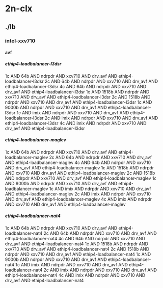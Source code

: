# 2n-clx
## ./lb
### intel-xxv710
#### avf
##### ethip4-loadbalancer-l3dsr
1c AND 64b AND ndrpdr AND xxv710 AND drv_avf AND ethip4-loadbalancer-l3dsr
2c AND 64b AND ndrpdr AND xxv710 AND drv_avf AND ethip4-loadbalancer-l3dsr
4c AND 64b AND ndrpdr AND xxv710 AND drv_avf AND ethip4-loadbalancer-l3dsr
1c AND 1518b AND ndrpdr AND xxv710 AND drv_avf AND ethip4-loadbalancer-l3dsr
2c AND 1518b AND ndrpdr AND xxv710 AND drv_avf AND ethip4-loadbalancer-l3dsr
1c AND 9000b AND ndrpdr AND xxv710 AND drv_avf AND ethip4-loadbalancer-l3dsr
1c AND imix AND ndrpdr AND xxv710 AND drv_avf AND ethip4-loadbalancer-l3dsr
2c AND imix AND ndrpdr AND xxv710 AND drv_avf AND ethip4-loadbalancer-l3dsr
4c AND imix AND ndrpdr AND xxv710 AND drv_avf AND ethip4-loadbalancer-l3dsr
##### ethip4-loadbalancer-maglev
1c AND 64b AND ndrpdr AND xxv710 AND drv_avf AND ethip4-loadbalancer-maglev
2c AND 64b AND ndrpdr AND xxv710 AND drv_avf AND ethip4-loadbalancer-maglev
4c AND 64b AND ndrpdr AND xxv710 AND drv_avf AND ethip4-loadbalancer-maglev
1c AND 1518b AND ndrpdr AND xxv710 AND drv_avf AND ethip4-loadbalancer-maglev
2c AND 1518b AND ndrpdr AND xxv710 AND drv_avf AND ethip4-loadbalancer-maglev
1c AND 9000b AND ndrpdr AND xxv710 AND drv_avf AND ethip4-loadbalancer-maglev
1c AND imix AND ndrpdr AND xxv710 AND drv_avf AND ethip4-loadbalancer-maglev
2c AND imix AND ndrpdr AND xxv710 AND drv_avf AND ethip4-loadbalancer-maglev
4c AND imix AND ndrpdr AND xxv710 AND drv_avf AND ethip4-loadbalancer-maglev
##### ethip4-loadbalancer-nat4
1c AND 64b AND ndrpdr AND xxv710 AND drv_avf AND ethip4-loadbalancer-nat4
2c AND 64b AND ndrpdr AND xxv710 AND drv_avf AND ethip4-loadbalancer-nat4
4c AND 64b AND ndrpdr AND xxv710 AND drv_avf AND ethip4-loadbalancer-nat4
1c AND 1518b AND ndrpdr AND xxv710 AND drv_avf AND ethip4-loadbalancer-nat4
2c AND 1518b AND ndrpdr AND xxv710 AND drv_avf AND ethip4-loadbalancer-nat4
1c AND 9000b AND ndrpdr AND xxv710 AND drv_avf AND ethip4-loadbalancer-nat4
1c AND imix AND ndrpdr AND xxv710 AND drv_avf AND ethip4-loadbalancer-nat4
2c AND imix AND ndrpdr AND xxv710 AND drv_avf AND ethip4-loadbalancer-nat4
4c AND imix AND ndrpdr AND xxv710 AND drv_avf AND ethip4-loadbalancer-nat4